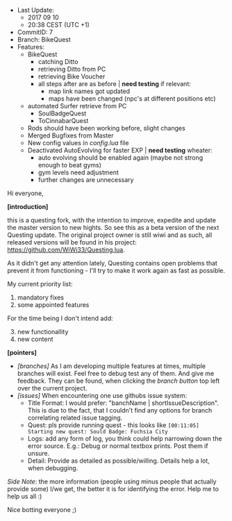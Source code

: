 - Last Update: 
    - 2017 09 10
    - 20:38 CEST  (UTC +1)
- CommitID: 7
- Branch: BikeQuest
- Features:
    - BikeQuest
        - catching Ditto
        - retrieving Ditto from PC
        - retrieving Bike Voucher
        - all steps after are as before | **need testing** if relevant:
            - map link names got updated
            - maps have been changed (npc's at different positions etc)
    - automated Surfer retrieve from PC
        - SoulBadgeQuest
        - ToCinnabarQuest
    - Rods should have been working before, slight changes
    - Merged Bugfixes from Master
    - New config values in *config.lua* file
    - Deactivated AutoEvolving for faster EXP | **need testing** wheater:
        - auto evolving should be enabled again (maybe not strong enough to beat gyms)
        - gym levels need adjustment 
        - further changes are unnecessary

Hi everyone,

**[introduction]**

this is a questing fork, with the intention to improve, expedite and update the master version to new hights.
So see this as a beta version of the next Questing update. The original project owner is still wiwi and as such,
all released versions will be found in his project: https://github.com/WiWi33/Questing.lua.

As it didn't get any attention lately, Questing contains open problems that prevent it from functioning - I'll
try to make it work again as fast as possible.

My current priority list:
1. mandatory fixes
2. some appointed features

For the time being I don't intend add:

3. new functionallity
4. new content

**[pointers]**
- _[branches]_ As I am developing multiple features at times, multiple branches will exist. Feel free to
debug test any of them. And give me feedback. They can be found, when clicking the *branch button* top left
over the current project.
- _[issues]_ When encountering one use githubs issue system:
    - Title Format: I would prefer: "banchName | shortIssueDescription". This is due to the fact, that I couldn't find
    any options for branch correlating related issue tagging.
    - Quest: pls provide running quest - this looks like `[00:11:05] Starting new quest: Sould Badge: Fuchsia City`
    - Logs: add any form of log, you think could help narrowing down the error source. E.g.: Debug or normal textbox
    prints. Post them if unsure.
    - Detail: Provide as detailed as possible/willing. Details help a lot, when debugging.

_Side Note_: the more information (people using minus people that actually provide some) I/we get, the better it is for
identifying the error. Help me to help us all :)

Nice botting everyone ;)